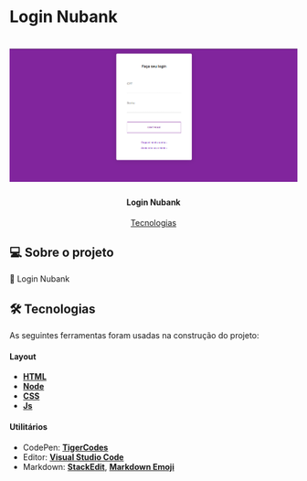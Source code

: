 # Login Nubank 

</p>
<h1 align="center">
    <img alt="Bateria" title="" src="./assets/img/Login-nubank.png" />
</h1>

<h4 align="center"> 
  Login Nubank
</h4>

<p align="center">
 <a href="#-tecnologias">Tecnologias</a> 
</p>

## 💻 Sobre o projeto

🔐 Login Nubank

## 🛠 Tecnologias

As seguintes ferramentas foram usadas na construção do projeto:

#### **Layout**

- **[HTML](https://www.w3schools.com/html/)**
- **[Node](https://nodejs.org/en/)**
- **[CSS](https://www.w3schools.com/css/)**
- **[Js](https://www.w3schools.com/w3js/)**


#### **Utilitários**

- CodePen: **[TigerCodes](https://codepen.io/tigercodes)**
- Editor: **[Visual Studio Code](https://code.visualstudio.com/)**
- Markdown: **[StackEdit](https://stackedit.io/)**, **[Markdown Emoji](https://gist.github.com/rxaviers/7360908)**




